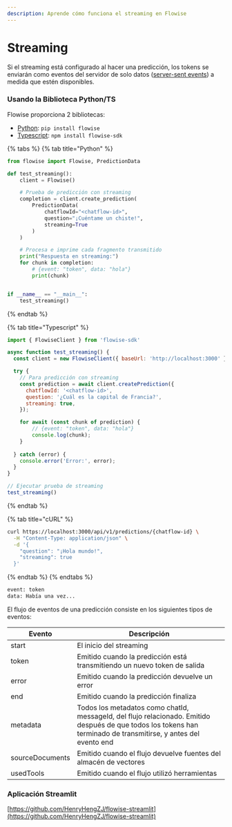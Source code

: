 ```yaml
---
description: Aprende cómo funciona el streaming en Flowise
---
```


# Streaming

Si el streaming está configurado al hacer una predicción, los tokens se enviarán como eventos del servidor de solo datos ([server-sent events](https://developer.mozilla.org/en-US/docs/Web/API/Server-sent\_events/Using\_server-sent\_events#Event\_stream\_format)) a medida que estén disponibles.

### Usando la Biblioteca Python/TS

Flowise proporciona 2 bibliotecas:

* [Python](https://pypi.org/project/flowise/): `pip install flowise`
* [Typescript](https://www.npmjs.com/package/flowise-sdk): `npm install flowise-sdk`

{% tabs %}
{% tab title="Python" %}
```python
from flowise import Flowise, PredictionData

def test_streaming():
    client = Flowise()

    # Prueba de predicción con streaming
    completion = client.create_prediction(
        PredictionData(
            chatflowId="<chatflow-id>",
            question="¡Cuéntame un chiste!",
            streaming=True
        )
    )

    # Procesa e imprime cada fragmento transmitido
    print("Respuesta en streaming:")
    for chunk in completion:
        # {event: "token", data: "hola"}
        print(chunk)


if __name__ == "__main__":
    test_streaming()
```
{% endtab %}

{% tab title="Typescript" %}
```javascript
import { FlowiseClient } from 'flowise-sdk'

async function test_streaming() {
  const client = new FlowiseClient({ baseUrl: 'http://localhost:3000' });

  try {
    // Para predicción con streaming
    const prediction = await client.createPrediction({
      chatflowId: '<chatflow-id>',
      question: '¿Cuál es la capital de Francia?',
      streaming: true,
    });

    for await (const chunk of prediction) {
        // {event: "token", data: "hola"}
        console.log(chunk);
    }
    
  } catch (error) {
    console.error('Error:', error);
  }
}

// Ejecutar prueba de streaming
test_streaming()
```
{% endtab %}

{% tab title="cURL" %}
```bash
curl https://localhost:3000/api/v1/predictions/{chatflow-id} \
  -H "Content-Type: application/json" \
  -d '{
    "question": "¡Hola mundo!",
    "streaming": true
  }'
```
{% endtab %}
{% endtabs %}

```html
event: token
data: Había una vez...
```

El flujo de eventos de una predicción consiste en los siguientes tipos de eventos:

| Evento          | Descripción                                                                                                                                |
| --------------- | ------------------------------------------------------------------------------------------------------------------------------------------ |
| start           | El inicio del streaming                                                                                                                    |
| token           | Emitido cuando la predicción está transmitiendo un nuevo token de salida                                                                   |
| error           | Emitido cuando la predicción devuelve un error                                                                                            |
| end             | Emitido cuando la predicción finaliza                                                                                                      |
| metadata        | Todos los metadatos como chatId, messageId, del flujo relacionado. Emitido después de que todos los tokens han terminado de transmitirse, y antes del evento end |
| sourceDocuments | Emitido cuando el flujo devuelve fuentes del almacén de vectores                                                                           |
| usedTools       | Emitido cuando el flujo utilizó herramientas                                                                                               |

### Aplicación Streamlit

[https://github.com/HenryHengZJ/flowise-streamlit](https://github.com/HenryHengZJ/flowise-streamlit)
